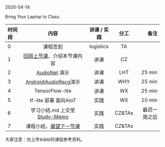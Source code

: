 2020-04-14

Bring Your Laptop to Class. 

|  时间段  |  内容     |  讲课 / 实践     |   分工  |   备注       |
| :---    | :----:    |   :----:    |    :----:    |       ---: |
|   0     | 课程签到     |  logistics   |     TA     |        |
|   1     | [回顾上节课](../../Schedule/WW9/WW9-stis-plan.md)，介绍本节课内容 |    讲课     |   CZ   |      |
|   2     | [AudioNet](https://github.com/saturn-lab/audioNet) 演示  |   讲课   |  LHT |  25 min  |
|   3     | [AndroidiAudioRecg](https://github.com/saturn-lab/androidAudioRecg)演示  |   讲课   |  WHY |  25 min  |
|   4     | TensorFlow-lite |  讲课   |   WX  |  25 min    |
|   5     | tf-lite 部署 面向AIoT |  实践  |  WX  |  10 min   | 
|   6     | 学习小结.md 上交至[Study-Memo](../../Study-Memo)   |  实践    |  CZ&TAs  |   最迟一周之后     |
|   7     | 课程小结，[展望下一节课](../WW11/WW11-stis-plan.md)   |  实践  |  CZ&TAs  |      |


大家注意：勿上传``有版权``的课程参考资料。
